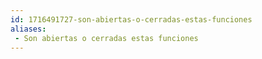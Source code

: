 ```yaml
---
id: 1716491727-son-abiertas-o-cerradas-estas-funciones
aliases:
 - Son abiertas o cerradas estas funciones
---
```


